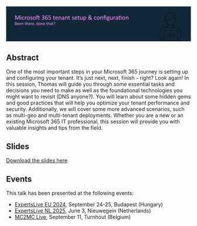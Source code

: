 ![Microsoft 365 tenant setup & configuration. Been there, done that?](m365-tenantconfig.png)

## Abstract

One of the most important steps in your Microsoft 365 journey is setting up and configuring your tenant. It’s just next, next, finish - right? Look again! In this session, Thomas will guide you through some essential tasks and decisions you need to make as well as the foundational technologies you might want to revisit (DNS anyone?). You will learn about some hidden gems and good practices that will help you optimize your tenant performance and security. Additionally, we will cover some more advanced scenarios, such as multi-geo and multi-tenant deployments. Whether you are a new or an existing Microsoft 365 IT professional, this session will provide you with valuable insights and tips from the field.

## Slides

[Download the slides here](m365-tenantconfig.pdf)

## Events

This talk has been presented at the following events:

- [ExpertsLive EU 2024](https://www.expertslive.eu/), September 24-25, Budapest (Hungary)
- [ExpertsLive NL 2025](https://www.expertslive.nl/), June 3, Nieuwegein (Netherlands)
- [MC2MC Live](https://mc2mc.be/), September 11, Turnhout (Belgium)